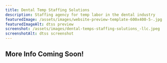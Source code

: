 ```yaml
---
title: Dental Temp Staffing Solutions
description: Staffing agency for temp labor in the dental industry
featuredImage: /assets/images/website-preview-template-600x400-5-.jpg
featuredImageAlt: dtss preview
screenshot: /assets/images/dental-temps-staffing-solutions_-llc.jpeg
screenshotAlt: dtss screenshot
---
```

## More Info Coming Soon!
